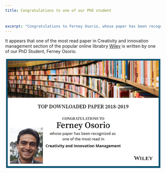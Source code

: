 ```yaml
---
title: Congratulations to one of our PhD student 


excerpt: "Congratulations to Ferney Osorio, whose paper has been recognized as one of the most read in Creativity and Innovation Management"
---
```


It appears that one of the most read paper in Creativity and innovation management section of the popular online librabry [Wiley](https://onlinelibrary.wiley.com) is written by one of our PhD Student, Ferney Osorio. 

![Ferney on Wiley](/assets/images/post/FerneyWiley2.jpg)